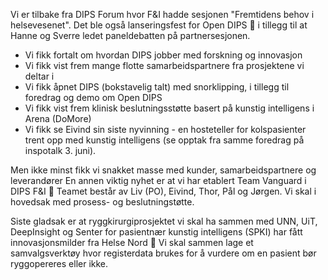 Vi er tilbake fra DIPS Forum hvor F&I hadde sesjonen "Fremtidens behov i helsevesenet". Det ble også lanseringsfest for Open DIPS 🎉 i tillegg til at Hanne og Sverre ledet paneldebatten på partnersesjonen. 

- Vi fikk fortalt om hvordan DIPS jobber med forskning og innovasjon
- Vi fikk vist frem mange flotte samarbeidspartnere fra prosjektene vi deltar i
- Vi fikk åpnet DIPS (bokstavelig talt) med snorklipping, i tillegg til foredrag og demo om Open DIPS
- Vi fikk vist frem klinisk beslutningsstøtte basert på kunstig intelligens i Arena (DoMore)
- Vi fikk se Eivind sin siste nyvinning - en hosteteller for kolspasienter trent opp med kunstig intelligens (se opptak fra samme foredrag på inspotalk 3. juni).

Men ikke minst fikk vi snakket masse med kunder, samarbeidspartnere og leverandører
En annen viktig nyhet er at vi har etablert Team Vanguard i DIPS F&I 👏 Teamet består av Liv (PO), Eivind, Thor, Pål og Jørgen. Vi skal i hovedsak med prosess- og beslutningstøtte.

Siste gladsak er at ryggkirurgiprosjektet vi skal ha sammen med UNN, UiT, DeepInsight og Senter for pasientnær kunstig intelligens (SPKI) har fått innovasjonsmilder fra Helse Nord 💸 Vi skal sammen lage et samvalgsverktøy hvor registerdata brukes for å vurdere om en pasient bør ryggopereres eller ikke. 

